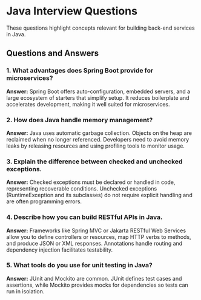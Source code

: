 # Java Interview Questions

These questions highlight concepts relevant for building back-end services in Java.

## Questions and Answers

### 1. What advantages does Spring Boot provide for microservices?
**Answer:** Spring Boot offers auto-configuration, embedded servers, and a large ecosystem of starters that simplify setup. It reduces boilerplate and accelerates development, making it well suited for microservices.

### 2. How does Java handle memory management?
**Answer:** Java uses automatic garbage collection. Objects on the heap are reclaimed when no longer referenced. Developers need to avoid memory leaks by releasing resources and using profiling tools to monitor usage.

### 3. Explain the difference between checked and unchecked exceptions.
**Answer:** Checked exceptions must be declared or handled in code, representing recoverable conditions. Unchecked exceptions (RuntimeException and its subclasses) do not require explicit handling and are often programming errors.

### 4. Describe how you can build RESTful APIs in Java.
**Answer:** Frameworks like Spring MVC or Jakarta RESTful Web Services allow you to define controllers or resources, map HTTP verbs to methods, and produce JSON or XML responses. Annotations handle routing and dependency injection facilitates testability.

### 5. What tools do you use for unit testing in Java?
**Answer:** JUnit and Mockito are common. JUnit defines test cases and assertions, while Mockito provides mocks for dependencies so tests can run in isolation.
